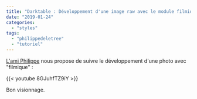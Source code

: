 ```yaml
---
title: "Darktable : Développement d'une image raw avec le module filmique"
date: "2019-01-24"
categories: 
  - "styles"
tags: 
  - "philippedeletree"
  - "tutoriel"
---
```


[L'ami Philippe](https://www.youtube.com/channel/UCyuC63yBPP5vteLZ-l7T8OA) nous propose de suivre le développement d'une photo avec "filmique" : 

{{< youtube 8GJuhfTZ9iY >}}

Bon visionnage.
